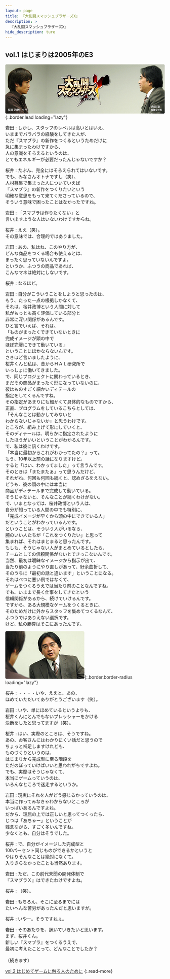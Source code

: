 ```yaml
---
layout: page
title: 『大乱闘スマッシュブラザーズX』
description: >
  『大乱闘スマッシュブラザーズX』
hide_description: ture
---
```


## vol.1 はじまりは2005年のE3

![](/interviews/jp/wii/rsbj/vol1/img/mainvisual1.jpg){:.border.lead loading="lazy"}

岩田
: しかし、スタッフのレベルは高いとはいえ、<br>いままでバラバラの経験をしてきた人が、<br>ただ『スマブラ』の新作をつくるというためだけに<br>急に集まったわけですから、<br>人の意識をそろえるというのは、<br>とてもエネルギーが必要だったんじゃないですか？

桜井
: たぶん、完全にはそろえられてはいないです。<br>でも、みなさんオトナですし（笑）、<br>人材募集で集まった人についていえば<br>『スマブラ』の新作をつくりたいという<br>明確な意思をもって来てくださっているので、<br>そういう意味で困ったことはなかったですね。

岩田
: 「スマブラは作りたくない」と<br>言い出すような人はいないわけですからね。

桜井
: ええ（笑）。<br>その意味では、合理的ではありました。

岩田
: あの、私はね、このやり方が、<br>どんな商品をつくる場合も使えるとは、<br>まったく思っていないんですよ。<br>というか、ふつうの商品であれば、<br>こんなマネは絶対にしないです。

桜井
: なるほど。

岩田
: 自分がこういうことをしようと思ったのは、<br>もう、たった一点の根拠しかなくて、<br>それは、桜井政博という人間に対して<br>私がもっとも高く評価している部分と<br>非常に深い関係があるんです。<br>ひと言でいえば、それは、<br>「ものがまったくできていないときに<br>完成イメージが頭の中で<br>ほぼ完璧にできて動いている」<br>ということにほかならないんです。<br>さきほど言いましたように、<br>桜井くんと私は、昔からＨＡＬ研究所で<br>いっしょに働いてきました。<br>で、同じプロジェクトに関わっているとき、<br>まだその商品がまったく形になっていないのに、<br>彼はものすごく細かいディテールの<br>指定をしてくるんですね。<br>その指定があまりにも細かくて具体的なものですから、<br>正直、プログラムをしているこちらとしては、<br>「そんなことは動かしてみないと<br>わからないじゃないか」と思うわけです。<br>ところが、組み上げて形にしていくと、<br>そのディテールは、明らかに指定されたように<br>したほうがいいということがわかるんです。<br>で、私は彼に訊くわけです。<br>「本当に最初からこれがわかってたの？」って。<br>もう、10年以上前の話になりますけど。<br>すると「はい、わかってました」って言うんです。<br>そのときは「またまたぁ」って思うんだけど、<br>それがね、何回も何回も続くと、認めざるをえない。<br>どうも、彼の頭の中には本当に<br>商品がディテールまで完成して動いている。<br>そうじゃないと、そんなことが続くわけがない。<br>で、いまとなっては、桜井政博という人は、<br>自分が知っている人間の中でも特別に、<br>「完成イメージが早くから頭の中にできている人」<br>だということがわかっているんです。<br>ということは、そういう人がいるなら、<br>腕のいい人たちが「これをつくりたい」と思って<br>集まれば、それはまとまると思ったんです。<br>もしも、そうじゃない人がまとめているとしたら、<br>チームとしての信頼関係がないとできっこないんです。<br>当然、最初は曖昧なイメージから指示が出て、<br>当たり前のようにやり直しがあって、紆余曲折して、<br>そのうちに「最初の話と違います」ということになる。<br>それはべつに悪い例ではなくて、<br>ゲームをつくるうえでは当たり前のことなんですね。<br>でも、いままで長く仕事をしてきたという<br>信頼関係があるから、続けていけるんです。<br>ですから、ある大規模なゲームをつくるときに、<br>そのためだけに外からスタッフを集めてつくるなんて、<br>ふつうではありえない選択です。<br>けど、私の勝算はそこにあったんです。

![](/interviews/jp/wii/rsbj/vol1/img/04.jpg){:.border.border-radius loading="lazy"}

桜井
: ・・・・いや、ええと、あの、<br>ほめていただいてありがとうございます（笑）。

岩田
: いや、単にほめているというよりも、<br>桜井くんにとんでもないプレッシャーをかける<br>決断をしたと思ってますが（笑）。

桜井
: はい、実際のところは、そうですね。<br>あの、お客さんにはわかりにくい話だと思うので<br>ちょっと補足しますけれども、<br>ものづくりというのは、<br>はじまりから完成型に至る階段を<br>ただのぼっていけばいいと思われがちですよね。<br>でも、実際はそうじゃなくて、<br>本当にゲームっていうのは、<br>いろんなところで迷走するというか。

岩田
: 現実にそれを人がどう感じるかっていうのは、<br>本当に作ってみなきゃわからないところが<br>いっぱいあるんですよね。<br>だから、理屈の上では正しいと思ってつくったら、<br>じつは「あちゃー」ということが<br>残念ながら、すごく多いんですね。<br>少なくとも、自分はそうでした。

桜井
: で、自分がイメージした完成型と<br>100パーセント同じものができるかというと<br>やはりそんなことは絶対になくて。<br>入りきらなかったことも当然あります。

岩田
: ただ、この前代未聞の開発体制で<br>『スマブラＸ』はできたわけですよね。

桜井
: （笑）。

岩田
: もちろん、そこに至るまでには<br>たいへんな苦労があったんだと思いますが。

桜井
: いやー。そうですねぇ。

岩田
: そのあたりを、訊いていきたいと思います。<br>まず、桜井くん。<br>新しい『スマブラ』をつくるうえで、<br>最初に考えたことって、どんなことでしたか？<br><br>（続きます）

[vol.2 はじめてゲームに触る人のために](../vol2/1.md)
{:.read-more}

